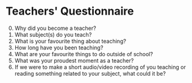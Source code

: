 # Teachers' Questionnaire

0. Why did you become a teacher?
0. What subject(s) do you teach?
0. What is your favourite thing about teaching?
0. How long have you been teaching?
0. What are your favourite things to do outside of school?
0. What was your proudest moment as a teacher?
0. If we were to make a short audio/video recording of you teaching or reading something related to your subject, what could it be?
